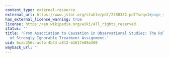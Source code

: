 ```yaml
---
content_type: external-resource
external_url: https://www.jstor.org/stable/pdf/2288332.pdf?seq=1#page_scan_tab_contents
has_external_license_warning: true
license: https://en.wikipedia.org/wiki/All_rights_reserved
status: ''
title: 'From Association to Causation in Observational Studies: The Role of Tests
  of Strongly Ignorable Treatment Assignment.'
uid: 6cac356c-acfb-4b43-a812-b1617e88e300
wayback_url: ''
---
```

